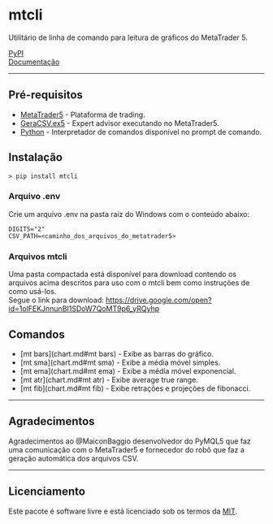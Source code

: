 # mtcli  
  
Utilitário de linha de comando para leitura de gráficos do MetaTrader 5.  
  
[PyPI](https://pypi.python.org/pypi/mtcli)  
[Documentação](https://vfranca.github.io/mtcli)  
  
------------

## Pré-requisitos  

* [MetaTrader5](https://www.metatrader5.com/pt) - Plataforma de trading.  
* [GeraCSV.ex5](https://drive.google.com/file/d/1ijglZp05ZI29VzrMKTbKrQFO6CYPznyp/view?usp=sharing) - Expert advisor executando no MetaTrader5.  
* [Python](https://www.python.org/) - Interpretador de comandos disponível no prompt de comando.  


## Instalação

```
> pip install mtcli
```

### Arquivo .env  
  
Crie um arquivo .env na pasta raiz do Windows com o conteúdo abaixo:  
  
```
DIGITS="2"  
CSV_PATH=<caminho_dos_arquivos_do_metatrader5>  
```
  
  
### Arquivos mtcli  

Uma pasta compactada está disponível para download contendo os arquivos acima descritos para uso com o mtcli bem como instruções de como usá-los.  
Segue o link para download: https://drive.google.com/open?id=1olFEKJnnunBI1SDoW7QoMT9p6_yRQyhp  
  
  
## Comandos  
  
* [mt bars](chart.md#mt bars) - Exibe as barras do gráfico.  
* [mt sma](chart.md#mt sma) - Exibe a média móvel simples.  
* [mt ema](chart.md#mt ema) - Exibe a média móvel exponencial.  
* [mt atr](chart.md#mt atr) - Exibe average true range.  
* [mt fib](chart.md#mt fib) - Exibe retrações e projeções de fibonacci.  

------------
  
  ## Agradecimentos  
  
Agradecimentos ao @MaiconBaggio desenvolvedor do PyMQL5 que faz uma comunicação com o MetaTrader5 e fornecedor do robô que faz a geração automática dos arquivos CSV.  

------------
  
## Licenciamento  

Este pacote é software livre e está licenciado sob os termos da [MIT](../LICENSE).  
